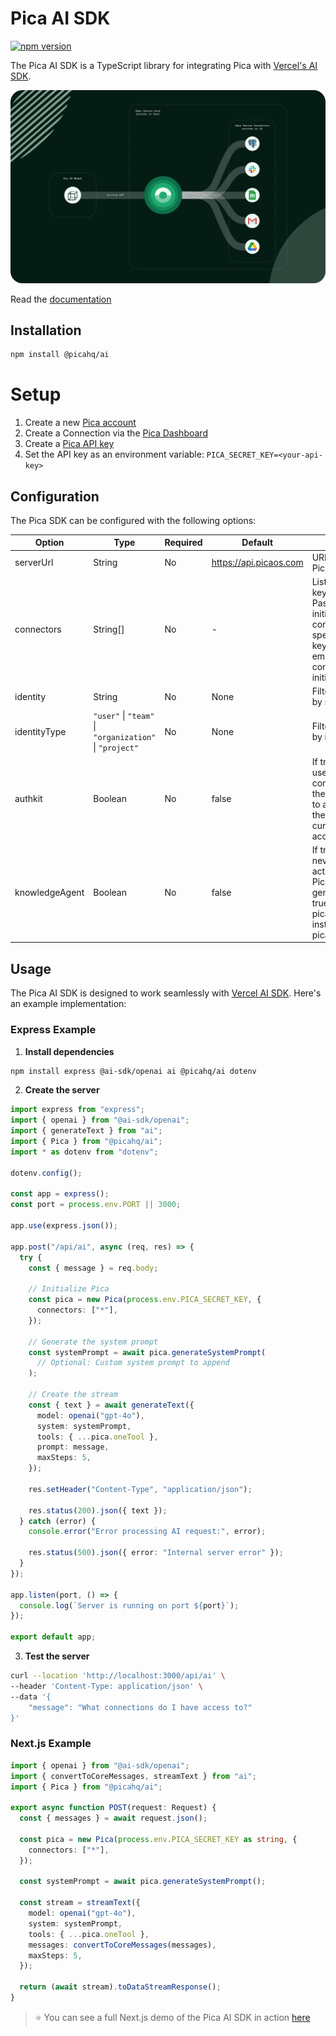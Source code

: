 # Pica AI SDK

[![npm version](https://img.shields.io/npm/v/%40picahq%2Fai)](https://npmjs.com/package/@picahq/ai)

The Pica AI SDK is a TypeScript library for integrating Pica with [Vercel's AI SDK](https://www.npmjs.com/package/ai).

![Pica OneTool](./onetool.svg)

Read the [documentation](https://docs.picaos.com/sdk/vercel-ai)

## Installation

```bash
npm install @picahq/ai
```

# Setup

1. Create a new [Pica account](https://app.picaos.com)
2. Create a Connection via the [Pica Dashboard](https://app.picaos.com/connections)
3. Create a [Pica API key](https://app.picaos.com/settings/api-keys)
4. Set the API key as an environment variable: `PICA_SECRET_KEY=<your-api-key>`

## Configuration

The Pica SDK can be configured with the following options:

| Option | Type | Required | Default | Description |
|--------|------|----------|---------|-------------|
| serverUrl | String | No | https://api.picaos.com | URL for self-hosted Pica server |
| connectors | String[] | No | - | List of connector keys to filter by. Pass ["*"] to initialize all available connectors, or specific connector keys to filter. If empty, no connections will be initialized |
| identity | String | No | None | Filter connections by specific identifier |
| identityType | `"user"` \| `"team"` \| `"organization"` \| `"project"` | No | None | Filter connections by identity type |
| authkit | Boolean | No | false | If true, the SDK will use Authkit to connect to prompt the user to connect to a platform that they do not currently have access to |
| knowledgeAgent | Boolean | No | false | If true, the SDK will never execute actions, but will use Pica's knowledge to generate code. If true, use pica.intelligenceTool instead of pica.oneTool |

## Usage

The Pica AI SDK is designed to work seamlessly with [Vercel AI SDK](https://www.npmjs.com/package/ai). Here's an example implementation:

### Express Example

1. **Install dependencies**

```bash
npm install express @ai-sdk/openai ai @picahq/ai dotenv
```

2. **Create the server**

```typescript
import express from "express";
import { openai } from "@ai-sdk/openai";
import { generateText } from "ai";
import { Pica } from "@picahq/ai";
import * as dotenv from "dotenv";

dotenv.config();

const app = express();
const port = process.env.PORT || 3000;

app.use(express.json());

app.post("/api/ai", async (req, res) => {
  try {
    const { message } = req.body;

    // Initialize Pica
    const pica = new Pica(process.env.PICA_SECRET_KEY, {
      connectors: ["*"],
    });

    // Generate the system prompt
    const systemPrompt = await pica.generateSystemPrompt(
      // Optional: Custom system prompt to append
    );

    // Create the stream
    const { text } = await generateText({
      model: openai("gpt-4o"),
      system: systemPrompt,
      tools: { ...pica.oneTool },
      prompt: message,
      maxSteps: 5,
    });

    res.setHeader("Content-Type", "application/json");
    
    res.status(200).json({ text });
  } catch (error) {
    console.error("Error processing AI request:", error);

    res.status(500).json({ error: "Internal server error" });
  }
});

app.listen(port, () => {
  console.log(`Server is running on port ${port}`);
});

export default app;
```

3. **Test the server**

```bash
curl --location 'http://localhost:3000/api/ai' \
--header 'Content-Type: application/json' \
--data '{
    "message": "What connections do I have access to?"
}'
```

### Next.js Example

```typescript
import { openai } from "@ai-sdk/openai";
import { convertToCoreMessages, streamText } from "ai";
import { Pica } from "@picahq/ai";

export async function POST(request: Request) {
  const { messages } = await request.json();

  const pica = new Pica(process.env.PICA_SECRET_KEY as string, {
    connectors: ["*"],
  });

  const systemPrompt = await pica.generateSystemPrompt();

  const stream = streamText({
    model: openai("gpt-4o"),
    system: systemPrompt,
    tools: { ...pica.oneTool },
    messages: convertToCoreMessages(messages),
    maxSteps: 5,
  });

  return (await stream).toDataStreamResponse();
}
```

> ⭐️ You can see a full Next.js demo of the Pica AI SDK in action [here](https://github.com/picahq/onetool-demo)
